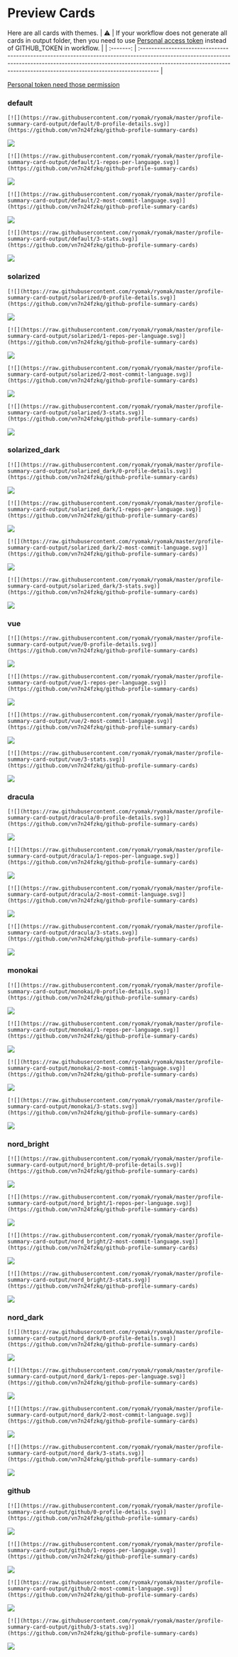 
# Preview Cards

Here are all cards with themes.
| :warning: | If your workflow does not generate all cards in output folder, then you need to use [Personal access token](https://docs.github.com/en/actions/configuring-and-managing-workflows/creating-and-storing-encrypted-secrets) instead of GITHUB_TOKEN in workflow. |
| :-------: | :------------------------------------------------------------------------------------------------------------------------------------------------------------------------------------------------------------------------------------------------ |

[Personal token need those permission](https://github.com/vn7n24fzkq/github-profile-summary-cards/wiki/Personal-access-token-permissions)


### default


```
[![](https://raw.githubusercontent.com/ryomak/ryomak/master/profile-summary-card-output/default/0-profile-details.svg)](https://github.com/vn7n24fzkq/github-profile-summary-cards)
```
![](https://raw.githubusercontent.com/ryomak/ryomak/master/profile-summary-card-output/default/0-profile-details.svg)


```
[![](https://raw.githubusercontent.com/ryomak/ryomak/master/profile-summary-card-output/default/1-repos-per-language.svg)](https://github.com/vn7n24fzkq/github-profile-summary-cards)
```
![](https://raw.githubusercontent.com/ryomak/ryomak/master/profile-summary-card-output/default/1-repos-per-language.svg)


```
[![](https://raw.githubusercontent.com/ryomak/ryomak/master/profile-summary-card-output/default/2-most-commit-language.svg)](https://github.com/vn7n24fzkq/github-profile-summary-cards)
```
![](https://raw.githubusercontent.com/ryomak/ryomak/master/profile-summary-card-output/default/2-most-commit-language.svg)


```
[![](https://raw.githubusercontent.com/ryomak/ryomak/master/profile-summary-card-output/default/3-stats.svg)](https://github.com/vn7n24fzkq/github-profile-summary-cards)
```
![](https://raw.githubusercontent.com/ryomak/ryomak/master/profile-summary-card-output/default/3-stats.svg)


### solarized


```
[![](https://raw.githubusercontent.com/ryomak/ryomak/master/profile-summary-card-output/solarized/0-profile-details.svg)](https://github.com/vn7n24fzkq/github-profile-summary-cards)
```
![](https://raw.githubusercontent.com/ryomak/ryomak/master/profile-summary-card-output/solarized/0-profile-details.svg)


```
[![](https://raw.githubusercontent.com/ryomak/ryomak/master/profile-summary-card-output/solarized/1-repos-per-language.svg)](https://github.com/vn7n24fzkq/github-profile-summary-cards)
```
![](https://raw.githubusercontent.com/ryomak/ryomak/master/profile-summary-card-output/solarized/1-repos-per-language.svg)


```
[![](https://raw.githubusercontent.com/ryomak/ryomak/master/profile-summary-card-output/solarized/2-most-commit-language.svg)](https://github.com/vn7n24fzkq/github-profile-summary-cards)
```
![](https://raw.githubusercontent.com/ryomak/ryomak/master/profile-summary-card-output/solarized/2-most-commit-language.svg)


```
[![](https://raw.githubusercontent.com/ryomak/ryomak/master/profile-summary-card-output/solarized/3-stats.svg)](https://github.com/vn7n24fzkq/github-profile-summary-cards)
```
![](https://raw.githubusercontent.com/ryomak/ryomak/master/profile-summary-card-output/solarized/3-stats.svg)


### solarized_dark


```
[![](https://raw.githubusercontent.com/ryomak/ryomak/master/profile-summary-card-output/solarized_dark/0-profile-details.svg)](https://github.com/vn7n24fzkq/github-profile-summary-cards)
```
![](https://raw.githubusercontent.com/ryomak/ryomak/master/profile-summary-card-output/solarized_dark/0-profile-details.svg)


```
[![](https://raw.githubusercontent.com/ryomak/ryomak/master/profile-summary-card-output/solarized_dark/1-repos-per-language.svg)](https://github.com/vn7n24fzkq/github-profile-summary-cards)
```
![](https://raw.githubusercontent.com/ryomak/ryomak/master/profile-summary-card-output/solarized_dark/1-repos-per-language.svg)


```
[![](https://raw.githubusercontent.com/ryomak/ryomak/master/profile-summary-card-output/solarized_dark/2-most-commit-language.svg)](https://github.com/vn7n24fzkq/github-profile-summary-cards)
```
![](https://raw.githubusercontent.com/ryomak/ryomak/master/profile-summary-card-output/solarized_dark/2-most-commit-language.svg)


```
[![](https://raw.githubusercontent.com/ryomak/ryomak/master/profile-summary-card-output/solarized_dark/3-stats.svg)](https://github.com/vn7n24fzkq/github-profile-summary-cards)
```
![](https://raw.githubusercontent.com/ryomak/ryomak/master/profile-summary-card-output/solarized_dark/3-stats.svg)


### vue


```
[![](https://raw.githubusercontent.com/ryomak/ryomak/master/profile-summary-card-output/vue/0-profile-details.svg)](https://github.com/vn7n24fzkq/github-profile-summary-cards)
```
![](https://raw.githubusercontent.com/ryomak/ryomak/master/profile-summary-card-output/vue/0-profile-details.svg)


```
[![](https://raw.githubusercontent.com/ryomak/ryomak/master/profile-summary-card-output/vue/1-repos-per-language.svg)](https://github.com/vn7n24fzkq/github-profile-summary-cards)
```
![](https://raw.githubusercontent.com/ryomak/ryomak/master/profile-summary-card-output/vue/1-repos-per-language.svg)


```
[![](https://raw.githubusercontent.com/ryomak/ryomak/master/profile-summary-card-output/vue/2-most-commit-language.svg)](https://github.com/vn7n24fzkq/github-profile-summary-cards)
```
![](https://raw.githubusercontent.com/ryomak/ryomak/master/profile-summary-card-output/vue/2-most-commit-language.svg)


```
[![](https://raw.githubusercontent.com/ryomak/ryomak/master/profile-summary-card-output/vue/3-stats.svg)](https://github.com/vn7n24fzkq/github-profile-summary-cards)
```
![](https://raw.githubusercontent.com/ryomak/ryomak/master/profile-summary-card-output/vue/3-stats.svg)


### dracula


```
[![](https://raw.githubusercontent.com/ryomak/ryomak/master/profile-summary-card-output/dracula/0-profile-details.svg)](https://github.com/vn7n24fzkq/github-profile-summary-cards)
```
![](https://raw.githubusercontent.com/ryomak/ryomak/master/profile-summary-card-output/dracula/0-profile-details.svg)


```
[![](https://raw.githubusercontent.com/ryomak/ryomak/master/profile-summary-card-output/dracula/1-repos-per-language.svg)](https://github.com/vn7n24fzkq/github-profile-summary-cards)
```
![](https://raw.githubusercontent.com/ryomak/ryomak/master/profile-summary-card-output/dracula/1-repos-per-language.svg)


```
[![](https://raw.githubusercontent.com/ryomak/ryomak/master/profile-summary-card-output/dracula/2-most-commit-language.svg)](https://github.com/vn7n24fzkq/github-profile-summary-cards)
```
![](https://raw.githubusercontent.com/ryomak/ryomak/master/profile-summary-card-output/dracula/2-most-commit-language.svg)


```
[![](https://raw.githubusercontent.com/ryomak/ryomak/master/profile-summary-card-output/dracula/3-stats.svg)](https://github.com/vn7n24fzkq/github-profile-summary-cards)
```
![](https://raw.githubusercontent.com/ryomak/ryomak/master/profile-summary-card-output/dracula/3-stats.svg)


### monokai


```
[![](https://raw.githubusercontent.com/ryomak/ryomak/master/profile-summary-card-output/monokai/0-profile-details.svg)](https://github.com/vn7n24fzkq/github-profile-summary-cards)
```
![](https://raw.githubusercontent.com/ryomak/ryomak/master/profile-summary-card-output/monokai/0-profile-details.svg)


```
[![](https://raw.githubusercontent.com/ryomak/ryomak/master/profile-summary-card-output/monokai/1-repos-per-language.svg)](https://github.com/vn7n24fzkq/github-profile-summary-cards)
```
![](https://raw.githubusercontent.com/ryomak/ryomak/master/profile-summary-card-output/monokai/1-repos-per-language.svg)


```
[![](https://raw.githubusercontent.com/ryomak/ryomak/master/profile-summary-card-output/monokai/2-most-commit-language.svg)](https://github.com/vn7n24fzkq/github-profile-summary-cards)
```
![](https://raw.githubusercontent.com/ryomak/ryomak/master/profile-summary-card-output/monokai/2-most-commit-language.svg)


```
[![](https://raw.githubusercontent.com/ryomak/ryomak/master/profile-summary-card-output/monokai/3-stats.svg)](https://github.com/vn7n24fzkq/github-profile-summary-cards)
```
![](https://raw.githubusercontent.com/ryomak/ryomak/master/profile-summary-card-output/monokai/3-stats.svg)


### nord_bright


```
[![](https://raw.githubusercontent.com/ryomak/ryomak/master/profile-summary-card-output/nord_bright/0-profile-details.svg)](https://github.com/vn7n24fzkq/github-profile-summary-cards)
```
![](https://raw.githubusercontent.com/ryomak/ryomak/master/profile-summary-card-output/nord_bright/0-profile-details.svg)


```
[![](https://raw.githubusercontent.com/ryomak/ryomak/master/profile-summary-card-output/nord_bright/1-repos-per-language.svg)](https://github.com/vn7n24fzkq/github-profile-summary-cards)
```
![](https://raw.githubusercontent.com/ryomak/ryomak/master/profile-summary-card-output/nord_bright/1-repos-per-language.svg)


```
[![](https://raw.githubusercontent.com/ryomak/ryomak/master/profile-summary-card-output/nord_bright/2-most-commit-language.svg)](https://github.com/vn7n24fzkq/github-profile-summary-cards)
```
![](https://raw.githubusercontent.com/ryomak/ryomak/master/profile-summary-card-output/nord_bright/2-most-commit-language.svg)


```
[![](https://raw.githubusercontent.com/ryomak/ryomak/master/profile-summary-card-output/nord_bright/3-stats.svg)](https://github.com/vn7n24fzkq/github-profile-summary-cards)
```
![](https://raw.githubusercontent.com/ryomak/ryomak/master/profile-summary-card-output/nord_bright/3-stats.svg)


### nord_dark


```
[![](https://raw.githubusercontent.com/ryomak/ryomak/master/profile-summary-card-output/nord_dark/0-profile-details.svg)](https://github.com/vn7n24fzkq/github-profile-summary-cards)
```
![](https://raw.githubusercontent.com/ryomak/ryomak/master/profile-summary-card-output/nord_dark/0-profile-details.svg)


```
[![](https://raw.githubusercontent.com/ryomak/ryomak/master/profile-summary-card-output/nord_dark/1-repos-per-language.svg)](https://github.com/vn7n24fzkq/github-profile-summary-cards)
```
![](https://raw.githubusercontent.com/ryomak/ryomak/master/profile-summary-card-output/nord_dark/1-repos-per-language.svg)


```
[![](https://raw.githubusercontent.com/ryomak/ryomak/master/profile-summary-card-output/nord_dark/2-most-commit-language.svg)](https://github.com/vn7n24fzkq/github-profile-summary-cards)
```
![](https://raw.githubusercontent.com/ryomak/ryomak/master/profile-summary-card-output/nord_dark/2-most-commit-language.svg)


```
[![](https://raw.githubusercontent.com/ryomak/ryomak/master/profile-summary-card-output/nord_dark/3-stats.svg)](https://github.com/vn7n24fzkq/github-profile-summary-cards)
```
![](https://raw.githubusercontent.com/ryomak/ryomak/master/profile-summary-card-output/nord_dark/3-stats.svg)


### github


```
[![](https://raw.githubusercontent.com/ryomak/ryomak/master/profile-summary-card-output/github/0-profile-details.svg)](https://github.com/vn7n24fzkq/github-profile-summary-cards)
```
![](https://raw.githubusercontent.com/ryomak/ryomak/master/profile-summary-card-output/github/0-profile-details.svg)


```
[![](https://raw.githubusercontent.com/ryomak/ryomak/master/profile-summary-card-output/github/1-repos-per-language.svg)](https://github.com/vn7n24fzkq/github-profile-summary-cards)
```
![](https://raw.githubusercontent.com/ryomak/ryomak/master/profile-summary-card-output/github/1-repos-per-language.svg)


```
[![](https://raw.githubusercontent.com/ryomak/ryomak/master/profile-summary-card-output/github/2-most-commit-language.svg)](https://github.com/vn7n24fzkq/github-profile-summary-cards)
```
![](https://raw.githubusercontent.com/ryomak/ryomak/master/profile-summary-card-output/github/2-most-commit-language.svg)


```
[![](https://raw.githubusercontent.com/ryomak/ryomak/master/profile-summary-card-output/github/3-stats.svg)](https://github.com/vn7n24fzkq/github-profile-summary-cards)
```
![](https://raw.githubusercontent.com/ryomak/ryomak/master/profile-summary-card-output/github/3-stats.svg)


